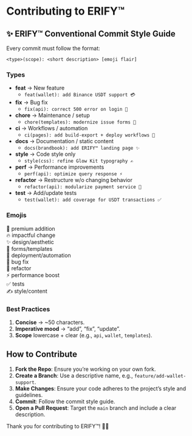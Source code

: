 # Contributing to ERIFY™

## ✨ ERIFY™ Conventional Commit Style Guide

Every commit must follow the format:

```
<type>(scope): <short description> [emoji flair]
```

### Types
- **feat** → New feature  
  - `feat(wallet): add Binance USDT support 💳`
- **fix** → Bug fix  
  - `fix(api): correct 500 error on login 🐛`
- **chore** → Maintenance / setup  
  - `chore(templates): modernize issue forms 📜`
- **ci** → Workflows / automation  
  - `ci(pages): add build-export + deploy workflows 🚀`
- **docs** → Documentation / static content  
  - `docs(brandbook): add ERIFY™ landing page ✨`
- **style** → Code style only  
  - `style(css): refine Glow Kit typography ✍️`
- **perf** → Performance improvements  
  - `perf(api): optimize query response ⚡`
- **refactor** → Restructure w/o changing behavior  
  - `refactor(api): modularize payment service 🔄`
- **test** → Add/update tests  
  - `test(wallet): add coverage for USDT transactions ✅`

### Emojis
💎 premium addition  
🔥 impactful change  
✨ design/aesthetic  
📜 forms/templates  
🚀 deployment/automation  
🐛 bug fix  
🔄 refactor  
⚡ performance boost  
✅ tests  
✍️ style/content  

### Best Practices
1. **Concise** → ~50 characters.  
2. **Imperative mood** → “add”, “fix”, “update”.  
3. **Scope** lowercase + clear (e.g., `api`, `wallet`, `templates`).  

## How to Contribute

1. **Fork the Repo**: Ensure you’re working on your own fork.
2. **Create a Branch**: Use a descriptive name, e.g., `feature/add-wallet-support`.
3. **Make Changes**: Ensure your code adheres to the project’s style and guidelines.
4. **Commit**: Follow the commit style guide.
5. **Open a Pull Request**: Target the `main` branch and include a clear description.

Thank you for contributing to ERIFY™! 💎🔥